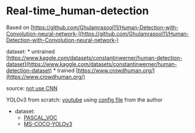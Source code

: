 # Real-time_human-detection

Based on [https://github.com/Ghulamrasool11/Human-Detection-with-Convolution-neural-network-](https://github.com/Ghulamrasool11/Human-Detection-with-Convolution-neural-network-)

dataset:
    * untrained [https://www.kaggle.com/datasets/constantinwerner/human-detection-dataset](https://www.kaggle.com/datasets/constantinwerner/human-detection-dataset)
    * trained [https://www.crowdhuman.org/](https://www.crowdhuman.org/)


source: [not use CNN](https://data-flair.training/blogs/python-project-real-time-human-detection-counting/)

YOLOv3 from scratch: [youtube](https://www.youtube.com/watch?v=Grir6TZbc1M) using [config file](https://github.com/pjreddie/darknet/blob/master/cfg/yolov3.cfg) from the author
* dataset:
    * [PASCAL_VOC](https://www.kaggle.com/datasets/aladdinpersson/pascal-voc-dataset-used-in-yolov3-video)
    * [MS-COCO-YOLOv3](https://www.kaggle.com/datasets/79abcc2659dc745fddfba1864438afb2fac3fabaa5f37daa8a51e36466db101e?resource=download-directory)
